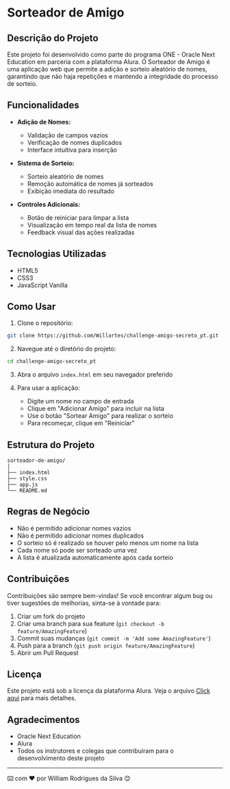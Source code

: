 # Sorteador de Amigo

## Descrição do Projeto

Este projeto foi desenvolvido como parte do programa ONE - Oracle Next Education em parceria com a plataforma Alura. O Sorteador de Amigo é uma aplicação web que permite a adição e sorteio aleatório de nomes, garantindo que não haja repetições e mantendo a integridade do processo de sorteio.

## Funcionalidades

- **Adição de Nomes:**
  - Validação de campos vazios
  - Verificação de nomes duplicados
  - Interface intuitiva para inserção

- **Sistema de Sorteio:**
  - Sorteio aleatório de nomes
  - Remoção automática de nomes já sorteados
  - Exibição imediata do resultado

- **Controles Adicionais:**
  - Botão de reiniciar para limpar a lista
  - Visualização em tempo real da lista de nomes
  - Feedback visual das ações realizadas

## Tecnologias Utilizadas

- HTML5
- CSS3
- JavaScript Vanilla

## Como Usar

1. Clone o repositório:
```bash
git clone https://github.com/Willartes/challenge-amigo-secreto_pt.git
```

2. Navegue até o diretório do projeto:
```bash
cd challenge-amigo-secreto_pt
```

3. Abra o arquivo `index.html` em seu navegador preferido

4. Para usar a aplicação:
   - Digite um nome no campo de entrada
   - Clique em "Adicionar Amigo" para incluir na lista
   - Use o botão "Sortear Amigo" para realizar o sorteio
   - Para recomeçar, clique em "Reiniciar"

## Estrutura do Projeto

```
sorteador-de-amigo/
│
├── index.html
├── style.css
├── app.js
└── README.md
```

## Regras de Negócio

- Não é permitido adicionar nomes vazios
- Não é permitido adicionar nomes duplicados
- O sorteio só é realizado se houver pelo menos um nome na lista
- Cada nome só pode ser sorteado uma vez
- A lista é atualizada automaticamente após cada sorteio

## Contribuições

Contribuições são sempre bem-vindas! Se você encontrar algum bug ou tiver sugestões de melhorias, sinta-se à vontade para:

1. Criar um fork do projeto
2. Criar uma branch para sua feature (`git checkout -b feature/AmazingFeature`)
3. Commit suas mudanças (`git commit -m 'Add some AmazingFeature'`)
4. Push para a branch (`git push origin feature/AmazingFeature`)
5. Abrir um Pull Request

## Licença

Este projeto está sob a licença da plataforma Alura. Veja o arquivo [Click aqui](https://amigosecreto-nqpr5h104-willartes-projects.vercel.app/) para mais detalhes.

## Agradecimentos

- Oracle Next Education
- Alura
- Todos os instrutores e colegas que contribuíram para o desenvolvimento deste projeto

---
⌨️ com ❤️ por William Rodrigues da Silva 😊
